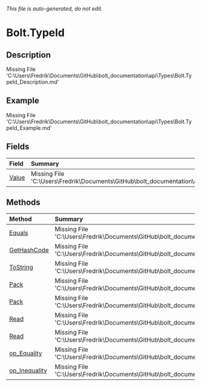 *This file is auto-generated, do not edit.*

# Bolt.TypeId
## Description
Missing File 'C:\Users\Fredrik\Documents\GitHub\bolt_documentation\api\Types\Bolt.TypeId_Description.md'
## Example
Missing File 'C:\Users\Fredrik\Documents\GitHub\bolt_documentation\api\Types\Bolt.TypeId_Example.md'
## Fields
| Field | Summary |
|:-----|:--------|
|[Value](Bolt.TypeId/F/Value.md)|Missing File 'C:\Users\Fredrik\Documents\GitHub\bolt_documentation\api\Types\Bolt.TypeId\F\Value_Summary.md'|
## Methods
| Method | Summary |
|:-----|:--------|
|[Equals](Bolt.TypeId/M/Equals.md)|Missing File 'C:\Users\Fredrik\Documents\GitHub\bolt_documentation\api\Types\Bolt.TypeId\M\Equals_Summary.md'|
|[GetHashCode](Bolt.TypeId/M/GetHashCode.md)|Missing File 'C:\Users\Fredrik\Documents\GitHub\bolt_documentation\api\Types\Bolt.TypeId\M\GetHashCode_Summary.md'|
|[ToString](Bolt.TypeId/M/ToString.md)|Missing File 'C:\Users\Fredrik\Documents\GitHub\bolt_documentation\api\Types\Bolt.TypeId\M\ToString_Summary.md'|
|[Pack](Bolt.TypeId/M/Pack.md)|Missing File 'C:\Users\Fredrik\Documents\GitHub\bolt_documentation\api\Types\Bolt.TypeId\M\Pack_Summary.md'|
|[Pack](Bolt.TypeId/M/Pack.md)|Missing File 'C:\Users\Fredrik\Documents\GitHub\bolt_documentation\api\Types\Bolt.TypeId\M\Pack_Summary.md'|
|[Read](Bolt.TypeId/M/Read.md)|Missing File 'C:\Users\Fredrik\Documents\GitHub\bolt_documentation\api\Types\Bolt.TypeId\M\Read_Summary.md'|
|[Read](Bolt.TypeId/M/Read.md)|Missing File 'C:\Users\Fredrik\Documents\GitHub\bolt_documentation\api\Types\Bolt.TypeId\M\Read_Summary.md'|
|[op_Equality](Bolt.TypeId/M/op_Equality.md)|Missing File 'C:\Users\Fredrik\Documents\GitHub\bolt_documentation\api\Types\Bolt.TypeId\M\op_Equality_Summary.md'|
|[op_Inequality](Bolt.TypeId/M/op_Inequality.md)|Missing File 'C:\Users\Fredrik\Documents\GitHub\bolt_documentation\api\Types\Bolt.TypeId\M\op_Inequality_Summary.md'|
